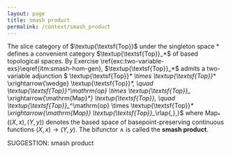 ```yaml
---
layout: page
title: smash product
permalink: /context/smash_product
---
```

The slice category of $\textup{\textsf{Top}}$ under the singleton space $*$ defines a convenient category $\textup{\textsf{Top}}_*$ of based topological spaces. By Exercise \ref{exc:two-variable-exs}\eqref{itm:smash-hom-gen}, $\textup{\textsf{Top}}_*$ admits a two-variable adjunction
$ \textup{\textsf{Top}}_* \times \textup{\textsf{Top}}_* \xrightarrow{\wedge} \textup{\textsf{Top}}_*, \quad \textup{\textsf{Top}}_*^\mathrm{op} \times \textup{\textsf{Top}}_* \xrightarrow{\mathrm{Map}_*} \textup{\textsf{Top}}_*, \quad  \textup{\textsf{Top}}_*^\mathrm{op} \times \textup{\textsf{Top}}_* \xrightarrow{\mathrm{Map}_*} \textup{\textsf{Top}}_*\rlap{,},}$
where $\mathrm{Map}_*((X,x), (Y,y))$ denotes the based space of basepoint-preserving continuous functions $(X,x) \to (Y,y)$. The bifunctor $\wedge$ is called the **smash product**.

SUGGESTION: smash product